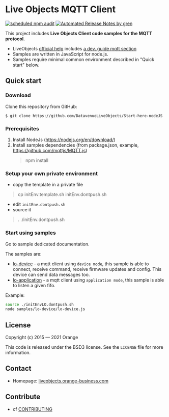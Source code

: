 # Live Objects MQTT Client
[![scheduled npm audit](https://github.com/DatavenueLiveObjects/Start-here-nodeJS/actions/workflows/audit.yml/badge.svg)](https://github.com/DatavenueLiveObjects/Start-here-nodeJS/actions/workflows/audit.yml)
[![Automated Release Notes by gren](https://img.shields.io/badge/%F0%9F%A4%96-release%20notes-00B2EE.svg)](https://github-tools.github.io/github-release-notes/)

This project includes **Live Objects Client code samples for the MQTT protocol**.
- LiveObjects [official help](https://liveobjects.orange-business.com/#/cms/documentation-faq) includes [a dev. guide mqtt section](https://liveobjects.orange-business.com/doc/html/lo_manual_v2.html#MQTT_API)
- Samples are written in JavaScript for node.js.
- Samples require minimal common environment described in "Quick start" below.

## Quick start

### Download

Clone this repository from GitHub:

```
$ git clone https://github.com/DatavenueLiveObjects/Start-here-nodeJS
```

### Prerequisites

1. Install NodeJs (https://nodejs.org/en/download/)
2. Install samples dependencies (from package.json, example, https://github.com/mqttjs/MQTT.js)
    > npm install

### Setup your own private environment

- copy the template in a private file
> cp initEnv.template.sh initEnv.dontpush.sh
- edit `initEnv.dontpush.sh`
- source it
> . ./initEnv.dontpush.sh

### Start using samples
Go to sample dedicated documentation.

The samples are:
- [lo-device](./samples/lo-device/README.md) - a mqtt client using `device mode`, this sample is able to connect,
  receive command, receive firmware updates and config. This device can send data messages too.
- [lo-application](./samples/lo-application/README.md) - a mqtt client using `application mode`, this sample is able to listen
  a given fifo.


Example:
````bash
source ./initEnvLO.dontpush.sh
node samples/lo-device/lo-device.js
````

## License

Copyright (c) 2015 — 2021 Orange

This code is released under the BSD3 license. See the `LICENSE` file for more information.

## Contact

* Homepage: [liveobjects.orange-business.com](https://liveobjects.orange-business.com/)

## Contribute

* cf [CONTRIBUTING](CONTRIBUTING.md)